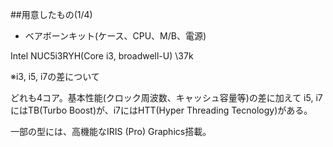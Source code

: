 ##用意したもの(1/4)

- ベアボーンキット(ケース、CPU、M/B、電源)

Intel NUC5i3RYH(Core i3, broadwell-U) \37k

※i3, i5, i7の差について

どれも4コア。基本性能(クロック周波数、キャッシュ容量等)の差に加えて
i5, i7にはTB(Turbo Boost)が、i7にはHTT(Hyper Threading Tecnology)がある。

一部の型には、高機能なIRIS (Pro) Graphics搭載。

